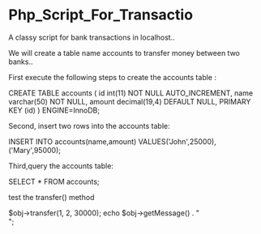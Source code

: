 # Php_Script_For_Transactio
A classy script for bank transactions in localhost..

We will create a table name accounts to transfer money between two banks..

First execute the following steps to create the accounts table :

CREATE TABLE accounts (
  id int(11) NOT NULL AUTO_INCREMENT,
  name varchar(50) NOT NULL,
  amount decimal(19,4) DEFAULT NULL,
  PRIMARY KEY (id)
) ENGINE=InnoDB;

Second, insert two rows into the accounts table:

INSERT INTO accounts(name,amount)
VALUES('John',25000),
      ('Mary',95000);
      
Third,query the accounts table:

SELECT * FROM accounts;


test the transfer() method

$obj->transfer(1, 2, 30000);
echo $obj->getMessage() . "<br/>";
